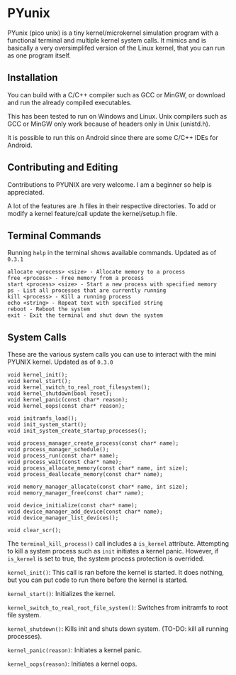 # PYunix
PYunix (pico unix) is a tiny kernel/microkernel simulation program with a functional terminal and multiple kernel system calls. It mimics and is basically a very oversimplifed version of the Linux kernel, that you can run as one program itself.
## Installation
You can build with a C/C++ compiler such as GCC or MinGW, or download and run the already compiled executables.

This has been tested to run on Windows and Linux. Unix compilers such as GCC or MinGW only work because of headers only in Unix (unistd.h).

It is possible to run this on Android since there are some C/C++ IDEs for Android.
## Contributing and Editing

Contributions to PYUNIX are very welcome. I am a beginner so help is appreciated.

A lot of the features are .h files in their respective directories. To add or modify a kernel feature/call update the kernel/setup.h file.
## Terminal Commands
Running `help` in the terminal shows available commands. Updated as of `0.3.1`
```
allocate <process> <size> - Allocate memory to a process
free <process> - Free memory from a process
start <process> <size> - Start a new process with specified memory
ps - List all processes that are currently running
kill <process> - Kill a running process
echo <string> - Repeat text with specified string
reboot - Reboot the system
exit - Exit the terminal and shut down the system
```
## System Calls
These are the various system calls you can use to interact with the mini PYUNIX kernel. Updated as of `0.3.0`
```
void kernel_init();
void kernel_start();
void kernel_switch_to_real_root_filesystem();
void kernel_shutdown(bool reset);
void kernel_panic(const char* reason);
void kernel_oops(const char* reason);

void initramfs_load();
void init_system_start();
void init_system_create_startup_processes();

void process_manager_create_process(const char* name);
void process_manager_schedule();
void process_run(const char* name);
void process_wait(const char* name);
void process_allocate_memory(const char* name, int size);
void process_deallocate_memory(const char* name);

void memory_manager_allocate(const char* name, int size);
void memory_manager_free(const char* name);

void device_initialize(const char* name);
void device_manager_add_device(const char* name);
void device_manager_list_devices();

void clear_scr();
```
The `terminal_kill_process()` call includes a `is_kernel` attribute. Attempting to kill a system process such as `init` initiates a kernel panic.
However, if `is_kernel` is set to true, the system process protection is overrided.

`kernel_init()`: This call is ran before the kernel is started. It does nothing, but you can put code to run there before the kernel is started.

`kernel_start()`: Initializes the kernel.

`kernel_switch_to_real_root_file_system()`: Switches from initramfs to root file system.

`kernel_shutdown()`: Kills init and shuts down system. (TO-DO: kill all running processes).

`kernel_panic(reason)`: Initiates a kernel panic.

`kernel_oops(reason)`: Initiates a kernel oops.
